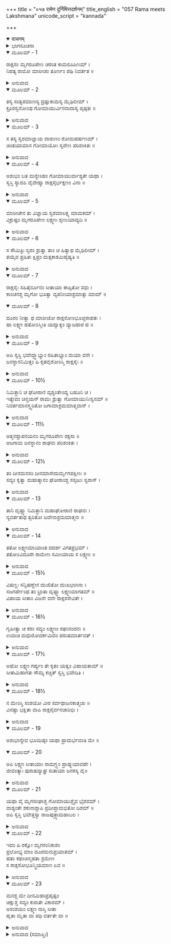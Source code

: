 +++
title = "०५७ रामेण दुर्निमित्तदर्शनम्"
title_english = "057 Rama meets Lakshmana"
unicode_script = "kannada"

+++
<details open><summary>वाचनम्</summary>

<div class="audioEmbed"  caption="श्रीराम-हरिसीताराममूर्ति-घनपाठिभ्यां वचनम्" src="https://archive.org/download/Ramayana-recitation-Sriram-harisItArAmamUrti-Ghanapaati-v2/Kanda_3/Kanda_3_ARK-057-Ramena_Durnimiththa_Darshanam.mp3"></div>
</details>



<details><summary>ಭಾಗಸೂಚನಾ</summary>

ಶ್ರೀರಾಮನು ಮಾರೀಚನನ್ನು ಕೊಂದು ಹಿಂದಿರುಗಿ ಬರುವಾಗ ಆಗುತ್ತಿದ್ದ ಅಪಶಕುನಗಳನ್ನು ನೋಡಿ ಚಿಂತಿಸಿದುದು, ಸೀತೆಯು ಸಂಕಟದಲ್ಲಿ ಸಿಕ್ಕಿರುವಳೆಂದು ಶಂಕಿಸಿದುದು
</details>

<details open><summary>ಮೂಲಮ್ - 1</summary>

ರಾಕ್ಷಸಂ ಮೃಗರೂಪೇಣ ಚರಂತ ಕಾಮರೂಪಿಣಮ್ ।  
ನಿಹತ್ಯ ರಾಮೋ ಮಾರೀಚಂ ತೂರ್ಣಂ ಪಥಿ ನಿವರ್ತತ ॥
</details>

<details><summary>ಅನುವಾದ</summary>

ಇತ್ತ ಮೃಗರೂಪದಿಂದ ಸಂಚರಿಸುವ ಕಾಮರೂಪೀ ರಾಕ್ಷಸ ಮಾರೀಚನನ್ನು ವಧಿಸಿ ಶ್ರೀರಾಮಚಂದ್ರನು ಕೂಡಲೇ ಆಶ್ರಮದ ಕಡೆಗೆ ಹಿಂದಿರುಗಿದನು.॥1॥
</details>

<details open><summary>ಮೂಲಮ್ - 2</summary>

ತಸ್ಯ ಸಂತ್ವರಮಾಣಸ್ಯ ದ್ರಷ್ಟುಕಾಮಸ್ಯ ಮೈಥಿಲೀಮ್ ।  
ಕ್ರೂರಸ್ವನೋಽಥ ಗೋಮಾಯುರ್ವಿನನಾದಾಸ್ಯ ಪೃಷ್ಠತಃ ॥
</details>

<details><summary>ಅನುವಾದ</summary>

ಅವನು ಸೀತೆಯನ್ನು ನೋಡಲು ಬೇಗ ಬೇಗನೇ ಬರುತ್ತಿದ್ದನು. ಅಷ್ಟರಲ್ಲಿ ಹಿಂದಿನಿಂದ ಒಂದು ಹೆಣ್ಣು ನರಿಯು ತುಂಬಾ ಕರ್ಕಶವಾಗಿ ಕೂಗಿಕೊಂಡಿತು.॥2॥
</details>

<details open><summary>ಮೂಲಮ್ - 3</summary>

ಸ ತಸ್ಯ ಸ್ವರಮಾಜ್ಞಾಯ ದಾರುಣಂ ರೋಮಹರ್ಷಣಮ್ ।  
ಚಿಂತಯಾಮಾಸ ಗೋಮಾಯೋಃ ಸ್ವರೇಣ ಪರಿಶಂಕಿತಃ ॥
</details>

<details><summary>ಅನುವಾದ</summary>

ಆ ನರಿಯ ಕೂಗಿನಿಂದ ಶ್ರೀರಾಮನು ಮನಸ್ಸಿನಲ್ಲೇ ಸ್ವಲ್ಪ ಶಂಕಿತನಾದನು. ಅದರ ಧ್ವನಿಯು ತುಂಬಾ ಭಯಂಕರವಾಗಿದ್ದು, ರೋಮಾಂಚಕರವಾಗಿತ್ತು. ಇದನ್ನು ಅನುಭವಿಸುತ್ತಾ ಅವನು ಬಹಳ ಚಿಂತೆಗೊಳಗಾದನು.॥3॥
</details>

<details open><summary>ಮೂಲಮ್ - 4</summary>

ಅಶುಭಂ ಬತ ಮನ್ಯೇಽಹಂ ಗೋಮಾಯುರ್ವಾಶ್ಯತೇ ಯಥಾ ।  
ಸ್ವಸ್ತಿ ಸ್ಯಾದಪಿ ವೈದೇಹ್ಯಾ ರಾಕ್ಷಸೈರ್ಭಕ್ಷಣಂ ವಿನಾ ॥
</details>

<details><summary>ಅನುವಾದ</summary>

ಅವನು ಮನಸ್ಸಿನಲ್ಲೇ ಅಂದುಕೊಂಡನು - ಈ ನರಿಯ ಕೂಗಿನಿಂದ ಯಾವುದೋ ಅಶುಭ ಘಟನೆ ಘಟಿಸಿದಂತೆ ನನಗೆ ಅನಿಸುತ್ತಿದೆ. ವಿದೇಹನಂದಿನಿ ಸೀತೆಯು ಕ್ಷೇಮದಿಂದ ಇರುವವಳು ತಾನೇ! ಆಕೆಯನ್ನು ರಾಕ್ಷಸರು ತಿಂದುಹಾಕಿಲ್ಲವಲ್ಲ.॥4॥
</details>

<details open><summary>ಮೂಲಮ್ - 5</summary>

ಮಾರೀಚೇನ ತು ವಿಜ್ಞಾಯ ಸ್ವರಮಾಲಕ್ಷ್ಯ ಮಾಮಕಮ್ ।  
ವಿಕ್ರುಷ್ಟಂ ಮೃಗರೂಪೇಣ ಲಕ್ಷ್ಮಣಃ ಶೃಣುಯಾದ್ಯದಿ ॥
</details>

<details><summary>ಅನುವಾದ</summary>

ಮೃಗರೂಪಧಾರೀ ಮಾರೀಚನು ತಿಳಿದು-ತಿಳಿದು ನನ್ನ ಸ್ವರವನ್ನು ಅನುಕರಣಮಾಡಿ ಆರ್ತನಾದ ಮಾಡಿದುದು, ಲಕ್ಷ್ಮಣನು ಕೇಳಬೇಕೆಂದೇ ಕೂಗಿದುದಾಗಿದೆ.॥5॥
</details>

<details open><summary>ಮೂಲಮ್ - 6</summary>

ಸ ಸೌಮಿತ್ರಿಃ ಸ್ವರಂ ಶ್ರುತ್ವಾ ತಾಂ ಚ ಹಿತ್ವಾಥ ಮೈಥಿಲೀಮ್ ।  
ತಯೈವ ಪ್ರಹಿತಃ ಕ್ಷಿಪ್ರಂ ಮತ್ಸಕಾಶಮಿಹೈಷ್ಯತಿ ॥
</details>

<details><summary>ಅನುವಾದ</summary>

ಸುಮಿತ್ರಾನಂದನ ಲಕ್ಷ್ಮಣನು ಆ ದನಿಯನ್ನು ಕೇಳುತ್ತಲೇ, ಸೀತೆಯು ಕಳಿಸಿದಾಗ ಆಕೆಯನ್ನು ಒಬ್ಬೊಂಟಿಗಳಾಗಿ ಬಿಟ್ಟು ಕೂಡಲೇ ನನ್ನ ಬಳಿಗೆ ಬರಲು ಹೊರಟಿರಬಹುದು.॥6॥
</details>

<details open><summary>ಮೂಲಮ್ - 7</summary>

ರಾಕ್ಷಸೈಃ ಸಹಿತೈರ್ನೂನಂ ಸೀತಾಯಾ ಈಪ್ಸಿತೋ ವಧಃ ।  
ಕಾಂಚನಶ್ಚ ಮೃಗೋ ಭೂತ್ವಾ ವ್ಯಪನೀಯಾಶ್ರಮಾತ್ತು ಮಾಮ್ ॥
</details>

<details open><summary>ಮೂಲಮ್ - 8</summary>

ದೂರಂ ನೀತ್ವಾ ಥ ಮಾರೀಚೋ ರಾಕ್ಷಸೋಽಭೂಚ್ಛರಾಹತಃ ।  
ಹಾ ಲಕ್ಷ್ಮಣ ಹತೋಽಸ್ಮೀತಿ ಯದ್ವಾಕ್ಯಂ ವ್ಯಾಜಹಾರ ಹ ॥
</details>

<details><summary>ಅನುವಾದ</summary>

ರಾಕ್ಷಸರೆಲ್ಲರೂ ಸೇರಿ ಸೀತೆಯನ್ನು ವಧಿಸಲು ಅವಶ್ಯವಾಗಿ ಬಯಸುತ್ತಿರುವರು. ಇದೇ ಉದ್ದೇಶದಿಂದ ಈ ಮಾರೀಚನು ಮೃಗವಾಗಿ ನನ್ನನ್ನು ಆಶ್ರಮದಿಂದ ದೂರಕ್ಕೆ ಕರೆದುಕೊಂಡು ಬಂದಿದ್ದನು. ನನ್ನ ಬಾಣದಿಂದ ಗಾಯಗೊಂಡಾಗ ‘ಹಾ! ಲಕ್ಷ್ಮಣಾ! ನಾನು ಸತ್ತೆ’ ಎಂದು ಮಾಡಿದ ಆರ್ತನಾದದಲ್ಲಿಯೂ ಇದೇ ಉದ್ದೇಶ ಆಡಗಿದೆ.॥7-8॥
</details>

<details open><summary>ಮೂಲಮ್ - 9</summary>

ಅಪಿ ಸ್ವಸ್ತಿ ಭವೇದ್ದ್ವಾಭ್ಯಾಂ ರಹಿತಾಭ್ಯಾಂ ಮಯಾ ವನೇ ।  
ಜನಸ್ಥಾನನಿಮಿತ್ತಂ ಹಿ ಕೃತವೈರೋಽಸ್ಮಿ ರಾಕ್ಷಸೈಃ ॥
</details>

<details><summary>ಅನುವಾದ</summary>

ಅರಣ್ಯದಲ್ಲಿ ನಾವಿಬ್ಬರೂ ಆಶ್ರಮದಿಂದ ಹೊರಗುಳಿಯುವಾಗ ಸೀತೆಯು ಕ್ಷೇಮದಿಂದ ಅಲ್ಲಿರಲು ಸಾಧ್ಯವಿದೆಯೇ? ಜನಸ್ಥಾನದಲ್ಲಿ ಆದ ರಾಕ್ಷಸರ ವಧೆಯಿಂದ ರಾಕ್ಷಸರು ನನ್ನೊಂದಿಗೆ ವೈರಕಟ್ಟಿಕೊಂಡಿರುವರು.॥9॥
</details>

<details open><summary>ಮೂಲಮ್ - 10½</summary>

ನಿಮಿತ್ತಾನಿ ಚ ಘೋರಾಣಿ ದೃಶ್ಯಂತೇಽದ್ಯ ಬಹೂನಿ ಚ ।  
ಇತ್ಯೇವಂ ಚಿನ್ತಯನ್ ರಾಮಃ ಶ್ರುತ್ವಾ ಗೋಮಾಯುನಿಃಸ್ವನಮ್ ॥  
ನಿವರ್ತಮಾನಸ್ತ್ವರಿತೋ ಜಗಾಮಾಶ್ರಮಮಾತ್ಮವಾನ್ ।
</details>

<details><summary>ಅನುವಾದ</summary>

ಇಂದು ಅನೇಕ ಭಯಂಕರ ಅಪಶಕುನಗಳು ಕಂಡುಬರುತ್ತಿವೆ. ನರಿಯ ಕೂಗನ್ನು ಕೇಳಿ ಈ ಪ್ರಕಾರ ಚಿಂತಿಸುತ್ತಿದ್ದ ಮನಸ್ಸನ್ನು ವಶದಲ್ಲಿರಿಸಿಕೊಂಡ ಶ್ರೀರಾಮನು ಕೂಡಲೇ ಮರಳಿ ಆಶ್ರಮದ ಕಡೆಗೆ ನಡೆದನು.॥10½॥
</details>

<details open><summary>ಮೂಲಮ್ - 11½</summary>

ಆತ್ಮನಶ್ಚಾಪನಯನಂ ಮೃಗರೂಪೇಣ ರಕ್ಷಸಾ ॥  
ಆಜಗಾಮ ಜನಸ್ಥಾನಂ ರಾಘವಃ ಪರಿಶಂಕಿತಃ ।
</details>

<details><summary>ಅನುವಾದ</summary>

ಮೃಗರೂಪಧಾರೀ ರಾಕ್ಷಸನಿಂದ ತನ್ನನ್ನು ಆಶ್ರಮದಿಂದ ದೂರ ಒಯ್ಯುವ ಘಟನೆಯ ಕುರಿತು ವಿಚಾರಮಾಡುತ್ತಾ ಶ್ರೀರಾಮನು ಶಂಕಿತ ಹೃದಯದಿಂದ ಜನಸ್ಥಾನಕ್ಕೆ ಬಂದನು.॥11½॥
</details>

<details open><summary>ಮೂಲಮ್ - 12½</summary>

ತಂ ದೀನಮನಸಂ ದೀನಮಾಸೇದುರ್ಮೃಗಪಕ್ಷಿಣಃ ॥  
ಸವ್ಯಂ ಕೃತ್ವಾ ಮಹಾತ್ಮಾನಂ ಘೋರಾಂಶ್ಚ ಸಸೃಜುಃ ಸ್ವರಾನ್ ।
</details>

<details><summary>ಅನುವಾದ</summary>

ಅವನ ಮನಸ್ಸು ಬಹಳ ದುಃಖಿತವಾಗಿತ್ತು. ದೀನಸ್ಥಿತಿಯ ಅವಸ್ಥೆಯಲ್ಲಿ ಕಾಡಿನ ಮೃಗಗಳು ಪಕ್ಷಿಗಳು ಶ್ರೀರಾಮನಿಗೆ ಅಪ್ರದಕ್ಷಿಣೆಯಾಗಿ ಬಳಸಿಕೊಂಡು ಭಯಂಕರವಾಗಿ ಕೂಗುತ್ತಾ ಹೋಗುತ್ತಿದ್ದವು.॥12½॥
</details>

<details open><summary>ಮೂಲಮ್ - 13</summary>

ತಾನಿ ದೃಷ್ಟ್ವಾ ನಿಮಿತ್ತಾನಿ ಮಹಾಘೋರಾಣಿ ರಾಘವಃ ।  
ನ್ಯವರ್ತತಾಥ ತ್ವರಿತೋ  ಜವೇನಾಶ್ರಮಮಾತ್ಮನಃ ॥
</details>

<details><summary>ಅನುವಾದ</summary>

ಆ ಮಹಾ ಭಯಂಕರ ಅಪಶಕುನಗಳನ್ನು ನೋಡಿ ಶ್ರೀರಾಮನು ಕೂಡಲೇ ವೇಗವಾಗಿ ತನ್ನ ಆಶ್ರಮದ ಕಡೆಗೆ ಮರಳಿದನು.॥13॥
</details>

<details open><summary>ಮೂಲಮ್ - 14</summary>

ತತೋ ಲಕ್ಷ್ಮಣಮಾಯಾಂತ ದದರ್ಶ ವಿಗತಪ್ರಭಮ್ ।  
ತತೋಽವಿದೂರೇ ರಾಮೇಣ ಸಮೀಯಾಯ ಸ ಲಕ್ಷ್ಮಣಃ ॥
</details>

<details><summary>ಅನುವಾದ</summary>

ಅಷ್ಟರಲ್ಲಿ ಲಕ್ಷ್ಮಣನು ಬರುತ್ತಿರುವುದು ಕಾಣಿಸಿತು. ಅವನ ಮುಖವು ಬಾಡಿತ್ತು. ಕೂಡಲೇ ಹತ್ತಿರ ಬಂದ ಲಕ್ಷ್ಮಣನು ಶ್ರೀರಾಮಚಂದ್ರನಲ್ಲಿ ಹೇಳಿದನು .॥14॥
</details>

<details open><summary>ಮೂಲಮ್ - 15½</summary>

ವಿಷಣ್ಣಃ ಸನ್ವಿಷಣ್ಣೇನ ದುಃಖಿತೋ ದುಃಖಭಾಗಿನಾ ।  
ಸಜಗರ್ಹೇಽಥ ತಂ ಭ್ರಾತಾ ದೃಷ್ಟ್ವಾ ಲಕ್ಷ್ಮಣಮಾಗತಮ್ ॥  
ವಿಹಾಯ ಸೀತಾಂ ವಿಜನೇ ವನೇ ರಾಕ್ಷಸಸೇವಿತೇ ।
</details>

<details><summary>ಅನುವಾದ</summary>

ದುಃಖ ಮತ್ತು ವಿಷಾದದಲ್ಲಿ ಮುಳುಗಿದ ಲಕ್ಷ್ಮಣನು ದುಃಖಿಯಾಗಿಯೇ ಶ್ರೀರಾಮನಿಗೆ ಭೆಟ್ಟಿಯಾದನು. ಆಗ ರಾಕ್ಷಸರಿಂದ ತುಂಬಿದ ನಿರ್ಜನವನದಲ್ಲಿ ಸೀತೆಯನ್ನು ಒಬ್ಬಂಟಿಗಳಾಗಿ ಬಿಟ್ಟು ಬಂದಿರುವ ಲಕ್ಷ್ಮಣನನ್ನು ನೋಡಿ ರಾಮನು ಅವನನ್ನು ನಿಂದಿಸಿದನು.॥15½॥
</details>

<details open><summary>ಮೂಲಮ್ - 16½</summary>

ಗೃಹೀತ್ವಾ ಚ ಕರಂ ಸವ್ಯಂ ಲಕ್ಷ್ಮಣಂ ರಘುನಂದನಃ ॥  
ಉವಾಚ ಮಧುರೋದರ್ಕಮಿದಂ ಪರುಷಮಾರ್ತವತ್ ।
</details>

<details><summary>ಅನುವಾದ</summary>

ಲಕ್ಷ್ಮಣನ ಬಲಕೈಯನ್ನು ಹಿಡಿದುಕೊಂಡು ರಘುನಂದನನು ಆರ್ತನಂತಾದನು ಹಾಗೂ ಮೊದಲಿಗೆ ಕಠೋರವಾಗಿ ಕೊನೆಗೆ ಮಧುರವಾಗಿ ಈ ಪ್ರಕಾರ ಹೇಳಿದನು.॥16½॥
</details>

<details open><summary>ಮೂಲಮ್ - 17½</summary>

ಅಹೋ ಲಕ್ಷ್ಮಣ ಗರ್ಹ್ಯಂ ತೇ ಕೃತಂ ಯತ್ವಂ ವಿಹಾಯತಾಮ್ ॥  
ಸೀತಾಮಿಹಾಗತಃ ಸೌಮ್ಯ ಕಚ್ಚಿತ್ ಸ್ವಸ್ತಿ ಭವೇದಿತಿ ।
</details>

<details><summary>ಅನುವಾದ</summary>

ಎಲೈ! ಸೌಮ್ಯ ಲಕ್ಷ್ಮಣ! ಸೀತೆಯನ್ನು ಒಬ್ಬಂಟಿಗಳಾಗಿ ಬಿಟ್ಟು ಬಂದುದು ನೀನು ಮಾಡಿದ್ದು ಸರಿಯಲ್ಲ. ಏನು ಸೀತೆಯು ಅಲ್ಲಿ ಕ್ಷೇಮದಿಂದ ಇರುವಳೆ.॥17½॥
</details>

<details open><summary>ಮೂಲಮ್ - 18½</summary>

ನ ಮೇಽಸ್ತಿ ಸಂಶಯೋ ವೀರ ಸರ್ವಥಾಜನಕಾತ್ಮಜಾ ॥  
ವಿನಷ್ಟಾ ಭಕ್ಷಿತಾ ವಾಪಿ ರಾಕ್ಷಸೈರ್ವನಚಾರಿಭಿಃ ।
</details>

<details><summary>ಅನುವಾದ</summary>

ವೀರನೇ! ಕಾಡಿನಲ್ಲಿ ಸಂಚರಿಸುವ ರಾಕ್ಷಸರು ಜಾನಕಿಯನ್ನು ಒಂದೋ ಸರ್ವಥಾ ನಾಶಮಾಡಿಬಿಟ್ಟಿರಬಹುದು, ಇಲ್ಲವೇ ತಿಂದು ಹಾಕಿರಬಹುದು, ಇದರಲ್ಲಿ ನನಗೆ ಸಂದೇಹವೇ ಇಲ್ಲ.॥18½॥
</details>

<details open><summary>ಮೂಲಮ್ - 19</summary>

ಅಶುಭಾನ್ಯೇವ ಭೂಯಿಷ್ಠಂ ಯಥಾ ಪ್ರಾದುರ್ಭವಂತಿ ಮೇ ॥
</details>

<details open><summary>ಮೂಲಮ್ - 20</summary>

ಅಪಿ ಲಕ್ಷ್ಮಣ ಸೀತಾಯಾಃ ಸಾಮಗ್ರ್ಯಂ ಪ್ರಾಪ್ನುಯಾವಹೇ ।  
ಜೀವಂತ್ಯಾಃ ಪುರುಷವ್ಯಾಘ್ರ ಸುತಾಯಾ ಜನಕಸ್ಯ ವೈ॥
</details>

<details><summary>ಅನುವಾದ</summary>

ಏಕೆಂದರೆ ನನ್ನ ಸುತ್ತಲೂ ಅನೇಕ ಅಪಶಕುನಗಳು ಆಗುತ್ತಿವೆ. ಪುರುಷಸಿಂಹ ಲಕ್ಷ್ಮಣ! ನಾವು ಜೀವಂತಳಾಗಿರುವ ಜನಕನಂದಿನೀ ಸೀತೆಯನ್ನು ಪೂರ್ಣಕ್ಷೇಮವಾಗಿ ಪಡೆಯಬಹುದೇ.॥19-20॥
</details>

<details open><summary>ಮೂಲಮ್ - 21</summary>

ಯಥಾ ವೈ ಮೃಗಸಂಘಾಶ್ಚ ಗೋಮಾಯುಶ್ಚೈವ ಭೈರವಮ್ ।  
ವಾಶ್ಯಂತೇ ಶಕುನಾಶ್ಚಾಪಿ ಪ್ರದೀಪ್ತಾಮಭಿತೋ ದಿಶಮ್ ॥  
ಅಪಿ ಸ್ವಸ್ತಿ ಭವೇತ್ತಸ್ಯಾ ರಾಜಪುತ್ರ್ಯಾಮಹಾಬಲ ।
</details>

<details><summary>ಅನುವಾದ</summary>

ಮಹಾಬಲಿ ಲಕ್ಷ್ಮಣ! ಈ ಜಿಂಕೆಗಳ ಗುಂಪು ಅಪ್ರದಕ್ಷಿಣೆ ಬಂದು ಅಮಂಗಳವನ್ನು ಸೂಚಿಸುತ್ತಿದೆ. ಗೂಬೆಗಳು ಭೈರವನಾದ ಮಾಡುತ್ತಿವೆ. ಉರಿಯುತ್ತಿರುವಂತೆ ಇರುವ ಎಲ್ಲ ದಿಕ್ಕುಗಳಲ್ಲಿ ಪಕ್ಷಿಗಳು ಕರ್ಕಶವಾಗಿ ಕೂಗುತ್ತಿವೆ. ಇವೆಲ್ಲವುಗಳಿಂದ ರಾಜಕುಮಾರಿ ಸೀತೆಯು ಕ್ಷೇಮದಿಂದ ಇರುವ ಕುರಿತು ಅನುಮಾನವಾಗುತ್ತಿದೆ.॥21॥
</details>

<details open><summary>ಮೂಲಮ್ - 22</summary>

ಇದಂ ಹಿ ರಕ್ಷೋ ಮೃಗಸಂನಿಕಾಶಂ  
ಪ್ರಲೋಭ್ಯ ಮಾಂ ದೂರಮನುಪ್ರಯಾತಮ್ ।  
ಹತಂ ಕಥಂಚಿನ್ಮಹತಾ ಶ್ರಮೇಣ  
ಸ ರಾಕ್ಷಸೋಭೂನ್ಮ್ರಿಯಮಾಣ ಏವ ॥
</details>

<details><summary>ಅನುವಾದ</summary>

ಈ ರಾಕ್ಷಸನು ಮೃಗದಂತೆ ರೂಪಧರಿಸಿ ನನ್ನನ್ನು ಮರಳುಗೊಳಿಸಿ ದೂರಕ್ಕೆ ಕೊಂಡುಹೋಗಿದ್ದನು. ಮಹಾ ಪರಿಶ್ರಮ ಮಾಡಿ ನಾನು ಅವನನ್ನು ಹೇಗೋ ಕೊಂದಾಗ, ಸಾಯುವಾಗ ಅವನು ರಾಕ್ಷಸನಾದನು.॥22॥
</details>

<details open><summary>ಮೂಲಮ್ - 23</summary>

ಮನಶ್ಚ ಮೇ ದೀನಮಿಹಾಪ್ರಹೃಷ್ಟಂ  
ಚಕ್ಷುಶ್ಚ ಸವ್ಯಂ ಕುರುತೇ  ವಿಕಾರಮ್ ।  
ಅಸಂಶಯಂ ಲಕ್ಷ್ಮಣ ನಾಸ್ತಿ ಸೀತಾ  
ಹೃತಾ ಮೃತಾ ವಾ ಪಥಿ ವರ್ತತೇ ವಾ ॥
</details>

<details><summary>ಅನುವಾದ</summary>

ಲಕ್ಷ್ಮಣ! ಆದ್ದರಿಂದ ನನ್ನ ಮನಸ್ಸು ಅತ್ಯಂತ ದೀನ ಮತ್ತು ಬೇಸರಗೊಂಡಿದೆ. ನನ್ನ ಎಡಕಣ್ಣು ಹಾರುತ್ತಾ ಇದೆ. ಇದರಿಂದ ಖಂಡಿತವಾಗಿ ಆಶ್ರಮದಲ್ಲಿ ಸೀತೆ ಇಲ್ಲ ಎಂಬುದು ಗೊತ್ತಾಗುತ್ತದೆ. ಆಕೆಯನ್ನು ಯಾರಾದರೂ ಕದ್ದುಕೊಂಡು ಹೋಗಿರುವನೋ, ಇಲ್ಲವೇ ಸತ್ತು ಹೋಗಿರುವಳೋ ಅಥವಾ ರಾಕ್ಷಸನೊಂದಿಗೆ ದಾರಿಯಲ್ಲಿ ಇರುವಳೋ.॥23॥
</details>

<details><summary>ಅನುವಾದ (ಸಮಾಪ್ತಿಃ)</summary>

ಶ್ರೀ ವಾಲ್ಮೀಕಿವಿರಚಿತ ಆರ್ಷರಾಮಾಯಣ ಆದಿಕಾವ್ಯದ ಅರಣ್ಯಕಾಂಡದಲ್ಲಿ ಐವತ್ತೇಳನೆಯ ಸರ್ಗ ಸಂಪೂರ್ಣವಾಯಿತು.॥57॥
</details>
